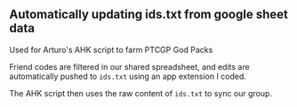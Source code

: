 ## Automatically updating ids.txt from google sheet data

Used for Arturo's AHK script to farm PTCGP God Packs

Friend codes are filtered in our shared spreadsheet, and edits are automatically pushed to `ids.txt` using an app extension I coded.

The AHK script then uses the raw content of `ids.txt` to sync our group.
